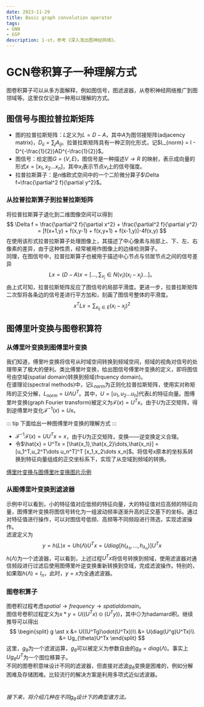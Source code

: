```yaml
---
date: 2023-11-29
title: Basic graph convolution operator
tags:
- GNN
- GSP
description: 1-st，参考《深入浅出图神经网络》。
---
```

# GCN卷积算子一种理解方式
图卷积算子可以从多方面解释，例如图信号，图滤波器，从卷积神经网络推广到图领域等。这里仅仅记录一种用以理解的方式。
## 图信号与图拉普拉斯矩阵
- 图的拉普拉斯矩阵：$L$定义为$L = D -A$，其中$A$为图邻接矩阵(adjacency matrix)，$D_{ii} = \sum_j A_{ij}$。拉普拉斯矩阵具有一种正则化形式，记$L_{norm} = I - D^{-\frac{1}{2}}AD^{-\frac{1}{2}}$。
- 图信号：给定图$G = (V,E)$，图信号是一种描述$V \rightarrow R$ 的映射，表示成向量的形式$x = [x_1,x_2...x_n]$，其中$x_i$表示节点$v_i$上的信号强度。
- 拉普拉斯算子：是$n$维欧式空间中的一个二阶微分算子$\Delta f=\frac{\partial^2 f}{\partial y^2}$。
### 从拉普拉斯算子到拉普拉斯矩阵
将拉普拉斯算子退化到二维图像空间可以得到
$$
\Delta f = \frac{\partial^2 f}{\partial x^2} + \frac{\partial^2 f}{\partial y^2} = [f(x+1,y) + f(x,y-1) + f(x,y+1) + f(x-1,y)]-4f(x,y) 
$$
在使用该形式拉普拉斯算子处理图像上，其描述了中心像素与局部上、下、左、右像素的差异，由于这种性质，经常被用作图像上的边缘检测算子。    
同理，在图信号中，拉普拉斯算子也被用于描述中心节点与邻居节点之间的信号差异
$$
Lx = (D-A)x = [\dots,\sum_{v_j}\in N(v_i) (x_i-x_j)\dots]。
$$
由上式可知，拉普拉斯矩阵反应了图信号的局部平滑度。更进一步，拉普拉斯矩阵二次型将各条边的信号差进行平方加和，刻画了图信号整体的平滑度。
$$
x^T L x = \sum_{e_{ij}\in E} (x_i-x_j)^2
$$
## 图傅里叶变换与图卷积算符
### 从傅里叶变换到图傅里叶变换
我们知道，傅里叶变换将信号从时域空间转换到频域空间，频域的视角对信号的处理带来了极大的便利。类比傅里叶变换，给出图信号傅里叶变换的定义，即将图信号由空域(spatial domain)转换到频域(frquency domain)。    
在谱理论(spectral methods)中，记$L_{norm}$为正则化拉普拉斯矩阵，使用实对称矩阵的正交分解，$L_{norm} = U\Lambda U^T$。其中，$U = [u_1,u_2\dots u_n]$代表$L$的特征向量。图傅里叶变换(graph Fourier transform)被定义为$\mathscr{F}(x)=U^Tx$。由于$U$为正交矩阵，得到逆傅里叶变化$\mathscr{F}^{-1}(x) = Ux$。    

::: tip
下面给出一种图傅里叶变换的理解方式
:::

- $\mathscr{F}^{-1}\mathscr{F}(x) = UU^Tx = x$，由于$U$为正交矩阵，变换——逆变换定义合理。
- 令$\hat{x} = U^Tx = [\hat{x_1},\hat{x_2}\dots,\hat{x_n}] = [u_1^T,u_2^T\dots u_n^T]^T [x_1,x_2\dots x_n]$。将信号$x$原本的坐标系转换到特征向量组成的正交坐标系下，实现了从空域到频域的转换。    
  
[傅里叶变换与图傅里叶变换图片示例](https://surplus-1311636487.cos.ap-beijing.myqcloud.com/3AAItalk7.png)
### 从图傅里叶变换到滤波器
示例中可以看到，小的特征值对应低频的特征向量，大的特征值对应高频的特征向量，图傅里叶变换将图信号转化为一组波动频率逐渐升高的正交基下的坐标。通过对特征值进行操作，可以对图信号低频、高频等不同频段进行筛选，实现滤波操作。    
滤波定义为
$$
y = h(L)x = Uh(\Lambda)U^Tx = U diag[h(_{\lambda_1},\dots,h_{\lambda_n})]U^T x
$$
$h(\Lambda)$为一个滤波器，可以看到，上述过程$U^T x$将信号转换到频域，使用滤波器对通信频段进行过滤后使用图傅里叶逆变换重新转换到空域，完成滤波操作。特别的，如果取$h(\Lambda) = I_n$，此时，$y = x$为全通滤波器。
### 图卷积算子
图卷积过程考虑$spatial \rightarrow frequency \rightarrow spatial domain$。    
图信号卷积过程定义为$x \ast y=U((U^Tx)\odot(U^Ty))$，其中$\odot$为hadamard积。继续推导可以得出
$$
\begin{split}
g \ast x &= U((U^Tg)\odot(U^Tx))\\
&= U(diag(U^g)U^Tx)\\
&= Ug_{\theta}U^Tx
\end{split}    
$$
这里，$g_{\theta}$为一个滤波运算，$g_{\theta}$可以被定义为参数自由的$g_{\theta} = diag(\Lambda)$。事实上$Ug_{\theta}U^T$为一个图位移算子。    
不同的图卷积意味设计不同的滤波器，但直接对滤波$g_\theta$变换是困难的，例如分解困难及存储困难。比较流行的解决方案是利用多项式近似滤波器。    

#
*接下来，将介绍几种在不同$g_{\theta}$设计下的典型谱方法。*

